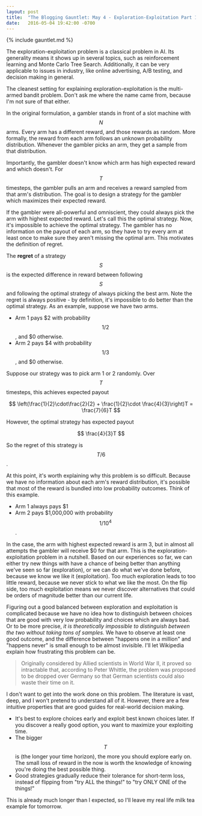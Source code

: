 ```yaml
---
layout: post
title:  "The Blogging Gauntlet: May 4 - Exploration-Exploitation Part 1: Multi-armed Bandits"
date:   2016-05-04 19:42:00 -0700
---
```


{% include gauntlet.md %}

The exploration-exploitation problem is a classical problem in AI. Its generality
means it shows up in several topics, such as reinforcement learning and Monte
Carlo Tree Search. Additionally, it can be very applicable to issues in industry,
like online advertising, A/B testing, and decision making in general.

The cleanest setting for explaining exploration-exploitation is
the multi-armed bandit problem. Don't ask me where the name came from, because
I'm not sure of that either.

In the original formulation, a gambler stands in front of a slot machine
with $$N$$ arms. Every arm has a different reward, and those rewards as random.
More formally, the reward from each arm follows an unknown probability distribution.
Whenever the gambler picks an arm, they get a sample from that distribution.

Importantly, the gambler doesn't know which arm has high expected reward
and which doesn't. For $$T$$ timesteps, the gambler pulls an arm and receives
a reward sampled from that arm's distribution. The goal is to design a strategy
for the gambler which maximizes their expected reward.

If the gambler were all-powerful and omniscient, they could always pick the
arm with highest expected reward. Let's call this the optimal strategy.
Now, it's impossible to achieve the optimal strategy. The gambler has
no information on the payout of each arm, so they have to try every
arm at least once to make sure they aren't missing the optimal
arm. This motivates the definition of regret.

The **regret** of a strategy $$S$$ is the expected difference in reward between
following $$S$$ and following the optimal strategy of always picking the best arm.
Note the regret is always positive - by definition, it's impossible to do better
than the optimal strategy.
As an example, suppose we have two arms.

* Arm 1 pays $2 with probability $$1/2$$, and $0 otherwise.
* Arm 2 pays $4 with probability $$1/3$$, and $0 otherwise.

Suppose our strategy was to pick arm 1 or 2 randomly. Over $$T$$ timesteps,
this achieves expected payout

$$
    \left(\frac{1}{2}\cdot\frac{2}{2} + \frac{1}{2}\cdot \frac{4}{3}\right)T = \frac{7}{6}T
$$

However, the optimal strategy has expected payout

$$
    \frac{4}{3}T
$$

So the regret of this strategy is $$T/6$$.

At this point, it's worth explaining why this problem is so difficult. Because
we have no information about each arm's reward distribution, it's possible that
most of the reward is bundled into low probability outcomes. Think of this
example.

* Arm 1 always pays $1
* Arm 2 pays $1,000,000 with probability $$1/10^4$$.

In the case, the arm with highest expected reward is arm 3, but in almost all
attempts the gambler will receive $0 for that arm.
This is the exploration-exploitation problem in a nutshell. Based on our
experiences so far, we can either try new things with have a chance of
being better than anything we've seen so far (exploration), or we can
do what we've done before, because we know we like it (exploitation).
Too much exploration leads to too little reward, because we never stick to
what we like the most. On the flip side, too much exploitation means we
never discover alternatives that could be orders of magnitude better
than our current life.

Figuring out a good balanced between exploration and exploitation is
complicated because we have no idea how to distinguish between choices that
are good with very low probability and choices which are always bad.
Or to be more precise, *it is theoretically impossible to distinguish
between the two without taking tons of samples.* We have to observe
at least one good outcome, and the difference between "happens one in a million"
and "happens never" is small enough to be almost invisible.
I'll let Wikipedia explain how frustrating this problem can be.

> Originally considered by Allied scientists in World War II, it proved so intractable that, according to Peter Whittle, the problem was proposed to be dropped over Germany so that German scientists could also waste their time on it.

I don't want to get into the work done on this problem. The literature is vast,
deep, and I won't pretend to understand all of it. However, there are a few
intuitive properties that are good guides for real-world decision making.

* It's best to explore choices early and exploit best known choices later.
If you discover a really good option, you want to maximize your
exploiting time.
* The bigger $$T$$ is (the longer your time horizon), the more you should
explore early on. The small loss of reward in the now is worth the knowledge
of knowing you're doing the best possible thing.
* Good strategies gradually reduce their tolerance for short-term loss, instead
of flipping from "try ALL the things!" to "try ONLY ONE of the things!"

This is already much longer than I expected, so I'll leave my real life
milk tea example for tomorrow.
